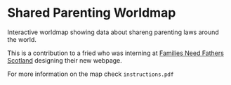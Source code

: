 # Shared Parenting Worldmap

Interactive worldmap showing data about shareng parenting laws around the world.

This is a contribution to a fried who was interning at [Families Need Fathers Scotland](https://www.sharedparenting.info/global-comparisons/) designing their new webpage.

For more information on the map check ```instructions.pdf```
